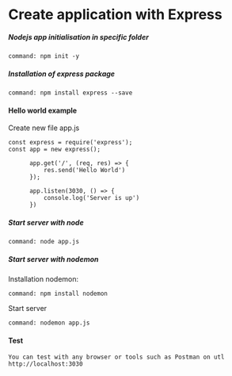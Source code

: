 # Create application with Express
    
##### Nodejs app initialisation in specific folder
    command: npm init -y 
    
##### Installation of express package
    command: npm install express --save  

#### Hello world example
Create new file app.js
        
    const express = require('express');
    const app = new express();
          
          app.get('/', (req, res) => {
              res.send('Hello World')
          });   
          
          app.listen(3030, () => {
              console.log('Server is up')
          })
##### Start server with node

    command: node app.js 

##### Start server with nodemon 
Installation nodemon:

    command: npm install nodemon

Start server

    command: nodemon app.js 
   
#### Test
    You can test with any browser or tools such as Postman on utl http://localhost:3030